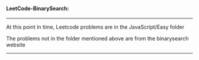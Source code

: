 #### LeetCode-BinarySearch:
-------------------------------------------------

At this point in time, Leetcode problems are in the JavaScript/Easy folder

The problems not in the folder mentioned above are from the binarysearch website

-------------------------------------------------

